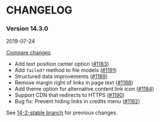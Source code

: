 # CHANGELOG

### Version 14.3.0

2019-07-24

[Compare changes](https://github.com/codevise/pageflow/compare/14-2-stable...v14.3.0)

- Add text position center option
  ([#1183](https://github.com/codevise/pageflow/pull/1183))
- Add `failed?` method to file models
  ([#1191](https://github.com/codevise/pageflow/pull/1191))
- Structured data improvements
  ([#1189](https://github.com/codevise/pageflow/pull/1189))
- Remove margin right of links in page text
  ([#1188](https://github.com/codevise/pageflow/pull/1188))
- Add theme option for alternative content link icon
  ([#1184](https://github.com/codevise/pageflow/pull/1184))
- Support CDN that redirects to HTTPS
  ([#1190](https://github.com/codevise/pageflow/pull/1190))
- Bug fix: Prevent hiding links in credits menu
  ([#1182](https://github.com/codevise/pageflow/pull/1182))

See
[14-2-stable branch](https://github.com/codevise/pageflow/blob/14-2-stable/CHANGELOG.md)
for previous changes.
